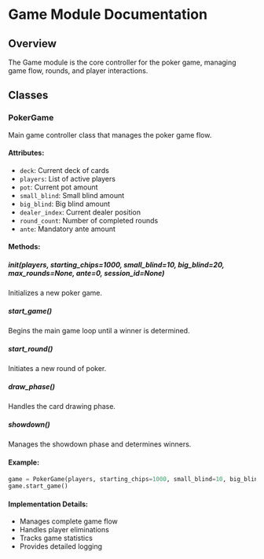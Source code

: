 # Game Module Documentation

## Overview
The Game module is the core controller for the poker game, managing game flow, rounds, and player interactions.

## Classes

### PokerGame
Main game controller class that manages the poker game flow.

#### Attributes:
- `deck`: Current deck of cards
- `players`: List of active players
- `pot`: Current pot amount
- `small_blind`: Small blind amount
- `big_blind`: Big blind amount
- `dealer_index`: Current dealer position
- `round_count`: Number of completed rounds
- `ante`: Mandatory ante amount

#### Methods:

##### __init__(players, starting_chips=1000, small_blind=10, big_blind=20, max_rounds=None, ante=0, session_id=None)
Initializes a new poker game.

##### start_game()
Begins the main game loop until a winner is determined.

##### start_round()
Initiates a new round of poker.

##### draw_phase()
Handles the card drawing phase.

##### showdown()
Manages the showdown phase and determines winners.

#### Example:
```python
game = PokerGame(players, starting_chips=1000, small_blind=10, big_blind=20)
game.start_game()
```

#### Implementation Details:
- Manages complete game flow
- Handles player eliminations
- Tracks game statistics
- Provides detailed logging 
